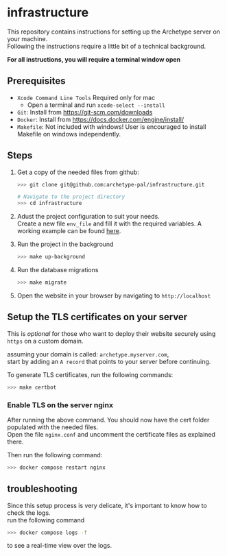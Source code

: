 # infrastructure
This repository contains instructions for setting up the Archetype server on your machine.   
Following the instructions require a little bit of a technical background.

**For all instructions, you will require a terminal window open**

## Prerequisites 
- `Xcode Command Line Tools` Required only for mac
  - Open a terminal and run `xcode-select --install`
- `Git`: Install from https://git-scm.com/downloads
- `Docker`: Install from https://docs.docker.com/engine/install/
- `Makefile`: Not included with windows! User is encouraged to install Makefile on windows independently.


## Steps

1. Get a copy of the needed files from github:
    ```bash 
    >>> git clone git@github.com:archetype-pal/infrastructure.git

    # Navigate to the project directory
    >>> cd infrastructure
    ```

2. Adust the project configuration to suit your needs.  
    Create a new file `env_file` and fill it with the required variables. A working example can be found [here](./env_file.example).

3. Run the project in the background 
    ```bash
    >>> make up-background
    ```
4. Run the database migrations
    ```bash
    >>> make migrate
    ```
5. Open the website in your browser by navigating to `http://localhost`


## Setup the TLS certificates on your server
This is *optional* for those who want to deploy their website securely using `https` on a custom domain.

assuming your domain is called: `archetype.myserver.com`,  
start by adding an `A record` that points to your server before continuing.

To generate TLS certificates, run the following commands:
```bash
>>> make certbot
```

### Enable TLS on the server nginx 
After running the above command. You should now have the cert folder populated with
the needed files.  
Open the file `nginx.conf` and uncomment the certificate files as explained there. 

Then run the following command:  
```bash
>>> docker compose restart nginx
```

## troubleshooting
Since this setup process is very delicate, it's important to know how to check the logs.  
run the following command
```bash
>>> docker compose logs -f
```
to see a real-time view over the logs.